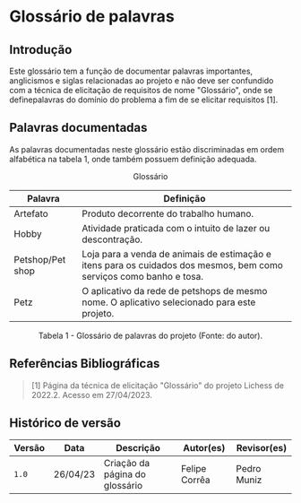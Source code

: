 # Glossário de palavras

## Introdução

Este glossário tem a função de documentar palavras importantes, anglicismos e siglas relacionadas ao projeto e não deve ser confundido com a técnica de elicitação de requisitos de nome "Glossário", onde se definepalavras do domínio do problema a fim de se elicitar requisitos [1].

## Palavras documentadas

As palavras documentadas neste glossário estão discriminadas em ordem alfabética na tabela 1, onde também possuem definição adequada.

<center>

Glossário

| Palavra | Definição |
|---------|-----------|
| Artefato | Produto decorrente do trabalho humano. |
| Hobby | Atividade praticada com o intuito de lazer ou descontração. |
| Petshop/Pet shop | Loja para a venda de animais de estimação e itens para os cuidados dos mesmos, bem como serviços como banho e tosa.|
| Petz | O aplicativo da rede de petshops de mesmo nome. O aplicativo selecionado para este projeto.|

Tabela 1 - Glossário de palavras do projeto (Fonte: do autor).

</center>

## Referências Bibliográficas

> [1] Página da técnica de elicitação "Glossário" do projeto Lichess de 2022.2. Acesso em 27/04/2023.

## Histórico de versão

 |  Versão  |   Data   |                      Descrição                      |    Autor(es)   |  Revisor(es)  |
| -------- | -------- | --------------------------------------------------- | -------------- | ------------- |
|  `1.0`   | 26/04/23 | Criação da página do glossário | Felipe Corrêa       | Pedro Muniz  |